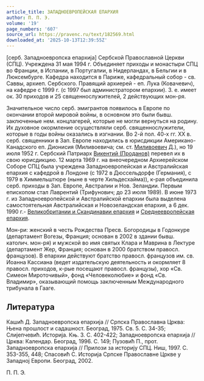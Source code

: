 ```yaml
---
article_title: ЗАПАДНОЕВРОПЕЙСКАЯ ЕПАРХИЯ
author: П. П. Э.
volume: '19'
page_numbers: '607'
source_url: https://pravenc.ru/text/182569.html
downloaded_at: '2025-10-13T12:39:55Z'
---
```


[серб. Западноевропска епархиjа] Сербской Православной Церкви (СПЦ). Учреждена 31 мая 1994 г. Объединяет приходы и монастыри СПЦ во Франции, в Испании, в Португалии, в Нидерландах, в Бельгии и в Люксембурге. Кафедра находится в Париже, кафедральный собор - св. Саввы, архиеп. Сербского. Правящий архиерей - еп. Лука (Ковачевич), на кафедре с 1999 г. (с 1997 был администратором епархии). З. е. имеет ок. 30 приходов и 25 священнослужителей, 2 действующих мон-ря.

Значительное число серб. эмигрантов появилось в Европе по окончании второй мировой войны, в основном это были бывш. заключенные нем. концлагерей, которые не могли вернуться на родину. Их духовное окормление осуществляли серб. священнослужители, которые в годы войны оказались в изгнании. Во 2-й пол. 40-х гг. ХХ в. серб. священники в Зап. Европе находились в юрисдикции Американо-Канадского еп. Дионисия (Миливоевича; см. ст. [Миливоевич](https://pravenc.ru/text/Миливоевич.html) Д.), но 19 июля 1952 г. Сербский Патриарх [Викентий (Проданов)](<https://pravenc.ru/text/Викентий (Проданов).html>) перевел их в свою юрисдикцию. 12 марта 1969 г. на внеочередном Архиерейском Соборе СПЦ была учреждена Западноевропейская и Австралийская епархия с кафедрой в Лондоне (с 1972 в Дюссельдорфе (Германия), с 1979 в Химмельштюре (ныне в черте Хильдесхайма)), к-рая объединила серб. приходы в Зап. Европе, Австралии и Нов. Зеландии. Первым епископом стал Лаврентий (Трифунович; до 23 июля 1989). В июне 1973 г. из Западноевропейской и Австралийской епархии была выделена самостоятельная Австралийская и Новозеландская епархия, а 6 дек. 1990 г.- [Великобритании и Скандинавии епархия](<https://pravenc.ru/text/Великобритании и Скандинавии епархия.html>) и [Среднеевропейская епархия](<https://pravenc.ru/text/Среднеевропейская епархия.html>).

Мон-ри: женский в честь Рождества Пресв. Богородицы в Годонкуре (департамент Вогезы, Франция; основан в 2002 в здании бывш. католич. мон-ря) и мужской во имя святых Клара и Маврина в Лектуре (департамент Жер, Франция; основан в 2000 братством правосл. французов). В епархии действуют братство правосл. французов им. св. Иоанна Кассиана (ведет издательскую деятельность и окормляет 8 правосл. приходов, к-рые посещают правосл. французы), хор «Св. Симеон Мироточивый», фонд «Человеколюбие» и фонд «Св. Владимир», оказывающий помощь заключенным Международного трибунала в Гааге.

## Литература

Кашић Д. Западноевропска епархиjа // Српска Православна Црква: Њена прошлост и садашност. Београд, 1975. Св. 5. С. 34-35; Слиjепчевић. Историjа. Књ. 3. С. 402-422; Западноевропска епархиjа // Црква: Календар. Београд, 1996. С. 149; Пузовић П., прот. Западноевропска епархиjа // Прилози за историjу СПЦ. Ниш, 1997. С. 353-355, 448; Спасовић С. Историjа Српске Православне Цркве у Западноj Европи. Београд, 2002.

П. П. Э.
